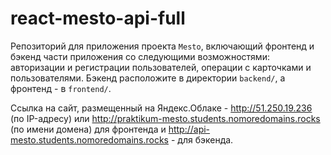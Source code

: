 # react-mesto-api-full
Репозиторий для приложения проекта `Mesto`, включающий фронтенд и бэкенд части приложения со следующими возможностями: авторизации и регистрации пользователей, операции с карточками и пользователями. Бэкенд расположите в директории `backend/`, а фронтенд - в `frontend/`. 
  
Cсылка на сайт, размещенный на Яндекс.Облаке - http://51.250.19.236 (по IP-адресу) или http://praktikum-mesto.students.nomoredomains.rocks (по имени домена) для фронтенда и http://api-mesto.students.nomoredomains.rocks - для бэкенда.
